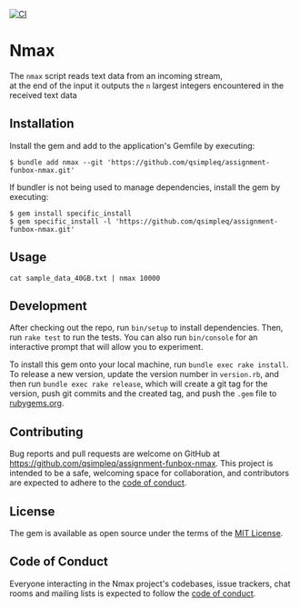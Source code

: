 [![CI](https://github.com/qsimpleq/assignment-funbox-nmax/actions/workflows/main.yml/badge.svg?branch=main&event=push)](https://github.com/qsimpleq/assignment-funbox-nmax/actions/workflows/main.yml)

# Nmax

The `nmax` script reads text data from an incoming stream,\
at the end of the input it outputs the `n` largest integers encountered in the received text data

## Installation

Install the gem and add to the application's Gemfile by executing:

    $ bundle add nmax --git 'https://github.com/qsimpleq/assignment-funbox-nmax.git'

If bundler is not being used to manage dependencies, install the gem by executing:

    $ gem install specific_install 
    $ gem specific_install -l 'https://github.com/qsimpleq/assignment-funbox-nmax.git'

## Usage

```shell
cat sample_data_40GB.txt | nmax 10000
```

## Development

After checking out the repo, run `bin/setup` to install dependencies. Then, run `rake test` to run the tests. You can also run `bin/console` for an interactive prompt that will allow you to experiment.

To install this gem onto your local machine, run `bundle exec rake install`. To release a new version, update the version number in `version.rb`, and then run `bundle exec rake release`, which will create a git tag for the version, push git commits and the created tag, and push the `.gem` file to [rubygems.org](https://rubygems.org).

## Contributing

Bug reports and pull requests are welcome on GitHub at https://github.com/qsimpleq/assignment-funbox-nmax. This project is intended to be a safe, welcoming space for collaboration, and contributors are expected to adhere to the [code of conduct](https://github.com/qsimpleq/assignment-funbox-nmax/blob/master/CODE_OF_CONDUCT.md).

## License

The gem is available as open source under the terms of the [MIT License](https://opensource.org/licenses/MIT).

## Code of Conduct

Everyone interacting in the Nmax project's codebases, issue trackers, chat rooms and mailing lists is expected to follow the [code of conduct](https://github.com/qsimpleq/assignment-funbox-nmax/blob/master/CODE_OF_CONDUCT.md).
